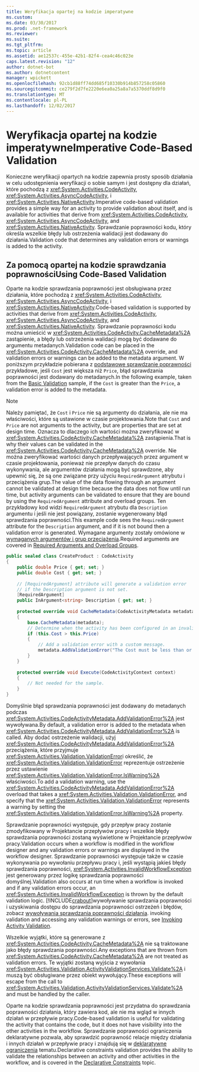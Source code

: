 ```yaml
---
title: Weryfikacja opartej na kodzie imperatywne
ms.custom: 
ms.date: 03/30/2017
ms.prod: .net-framework
ms.reviewer: 
ms.suite: 
ms.tgt_pltfrm: 
ms.topic: article
ms.assetid: ae12537c-455e-42b1-82f4-cea4c46c023e
caps.latest.revision: "12"
author: dotnet-bot
ms.author: dotnetcontent
manager: wpickett
ms.openlocfilehash: 92cb1d88ff74dd685f10330b914b857258c05860
ms.sourcegitcommit: ce279f2d7fe2220e6ea0a25a8a7a5370ddf8d9f0
ms.translationtype: MT
ms.contentlocale: pl-PL
ms.lasthandoff: 12/02/2017
---
```

# <a name="imperative-code-based-validation"></a><span data-ttu-id="ef0a6-102">Weryfikacja opartej na kodzie imperatywne</span><span class="sxs-lookup"><span data-stu-id="ef0a6-102">Imperative Code-Based Validation</span></span>
<span data-ttu-id="ef0a6-103">Konieczne weryfikacji opartych na kodzie zapewnia prosty sposób działania w celu udostępnienia weryfikacji o sobie samym i jest dostępny dla działań, które pochodzą z <xref:System.Activities.CodeActivity>, <xref:System.Activities.AsyncCodeActivity>, i <xref:System.Activities.NativeActivity>.</span><span class="sxs-lookup"><span data-stu-id="ef0a6-103">Imperative code-based validation provides a simple way for an activity to provide validation about itself, and is available for activities that derive from <xref:System.Activities.CodeActivity>, <xref:System.Activities.AsyncCodeActivity>, and <xref:System.Activities.NativeActivity>.</span></span> <span data-ttu-id="ef0a6-104">Sprawdzanie poprawności kodu, który określa wszelkie błędy lub ostrzeżenia walidacji jest dodawany do działania.</span><span class="sxs-lookup"><span data-stu-id="ef0a6-104">Validation code that determines any validation errors or warnings is added to the activity.</span></span>  
  
## <a name="using-code-based-validation"></a><span data-ttu-id="ef0a6-105">Za pomocą opartej na kodzie sprawdzania poprawności</span><span class="sxs-lookup"><span data-stu-id="ef0a6-105">Using Code-Based Validation</span></span>  
 <span data-ttu-id="ef0a6-106">Oparte na kodzie sprawdzania poprawności jest obsługiwana przez działania, które pochodzą z <xref:System.Activities.CodeActivity>, <xref:System.Activities.AsyncCodeActivity>, i <xref:System.Activities.NativeActivity>.</span><span class="sxs-lookup"><span data-stu-id="ef0a6-106">Code-based validation is supported by activities that derive from <xref:System.Activities.CodeActivity>, <xref:System.Activities.AsyncCodeActivity>, and <xref:System.Activities.NativeActivity>.</span></span> <span data-ttu-id="ef0a6-107">Sprawdzanie poprawności kodu można umieścić w <xref:System.Activities.CodeActivity.CacheMetadata%2A> zastąpienie, a błędy lub ostrzeżenia walidacji mogą być dodawane do argumentu metadanych.</span><span class="sxs-lookup"><span data-stu-id="ef0a6-107">Validation code can be placed in the <xref:System.Activities.CodeActivity.CacheMetadata%2A> override, and validation errors or warnings can be added to the metadata argument.</span></span> <span data-ttu-id="ef0a6-108">W poniższym przykładzie pobierana z [podstawowe sprawdzanie poprawności](../../../docs/framework/windows-workflow-foundation/samples/basic-validation.md) przykładowe, jeśli `Cost` jest większa niż `Price`, błąd sprawdzania poprawności jest dodawany do metadanych.</span><span class="sxs-lookup"><span data-stu-id="ef0a6-108">In the following example, taken from the [Basic Validation](../../../docs/framework/windows-workflow-foundation/samples/basic-validation.md) sample, if the `Cost` is greater than the `Price`, a validation error is added to the metadata.</span></span>  
  
> [!NOTE]
>  <span data-ttu-id="ef0a6-109">Należy pamiętać, że `Cost` i `Price` nie są argumenty do działania, ale nie ma właściwości, które są ustawione w czasie projektowania.</span><span class="sxs-lookup"><span data-stu-id="ef0a6-109">Note that `Cost` and `Price` are not arguments to the activity, but are properties that are set at design time.</span></span> <span data-ttu-id="ef0a6-110">Oznacza to dlaczego ich wartości można zweryfikować w <xref:System.Activities.CodeActivity.CacheMetadata%2A> zastąpienia.</span><span class="sxs-lookup"><span data-stu-id="ef0a6-110">That is why their values can be validated in the <xref:System.Activities.CodeActivity.CacheMetadata%2A> override.</span></span> <span data-ttu-id="ef0a6-111">Nie można zweryfikować wartości danych przepływających przez argument w czasie projektowania, ponieważ nie przepływ danych do czasu wykonywania, ale argumentów działania mogą być sprawdzone, aby upewnić się, że są one związane przy użyciu `RequiredArgument` atrybutu i przeciążenia grup.</span><span class="sxs-lookup"><span data-stu-id="ef0a6-111">The value of the data flowing through an argument cannot be validated at design time because the data does not flow until run time, but activity arguments can be validated to ensure that they are bound by using the `RequiredArgument` attribute and overload groups.</span></span> <span data-ttu-id="ef0a6-112">Ten przykładowy kod widzi `RequiredArgument` atrybutu dla `Description` argumentu i jeśli nie jest powiązany, zostanie wygenerowany błąd sprawdzania poprawności.</span><span class="sxs-lookup"><span data-stu-id="ef0a6-112">This example code sees the `RequiredArgument` attribute for the `Description` argument, and if it is not bound then a validation error is generated.</span></span> <span data-ttu-id="ef0a6-113">Wymagane argumenty zostały omówione w [wymaganych argumentów i grup przeciążenia](../../../docs/framework/windows-workflow-foundation/required-arguments-and-overload-groups.md).</span><span class="sxs-lookup"><span data-stu-id="ef0a6-113">Required arguments are covered in [Required Arguments and Overload Groups](../../../docs/framework/windows-workflow-foundation/required-arguments-and-overload-groups.md).</span></span>  
  
```csharp  
public sealed class CreateProduct : CodeActivity  
{  
    public double Price { get; set; }  
    public double Cost { get; set; }  
  
    // [RequiredArgument] attribute will generate a validation error   
    // if the Description argument is not set.  
    [RequiredArgument]  
    public InArgument<string> Description { get; set; }  
  
    protected override void CacheMetadata(CodeActivityMetadata metadata)  
    {  
        base.CacheMetadata(metadata);  
        // Determine when the activity has been configured in an invalid way.  
        if (this.Cost > this.Price)  
        {  
            // Add a validation error with a custom message.  
            metadata.AddValidationError("The Cost must be less than or equal to the Price.");  
        }  
    }  
  
    protected override void Execute(CodeActivityContext context)  
    {  
        // Not needed for the sample.  
    }  
}  
```  
  
 <span data-ttu-id="ef0a6-114">Domyślnie błąd sprawdzania poprawności jest dodawany do metadanych podczas <xref:System.Activities.CodeActivityMetadata.AddValidationError%2A> jest wywoływana.</span><span class="sxs-lookup"><span data-stu-id="ef0a6-114">By default, a validation error is added to the metadata when <xref:System.Activities.CodeActivityMetadata.AddValidationError%2A> is called.</span></span> <span data-ttu-id="ef0a6-115">Aby dodać ostrzeżenie walidacji, użyj <xref:System.Activities.CodeActivityMetadata.AddValidationError%2A> przeciążenia, które przyjmuje <xref:System.Activities.Validation.ValidationError>i określić, że <xref:System.Activities.Validation.ValidationError> reprezentuje ostrzeżenie przez ustawienie <xref:System.Activities.Validation.ValidationError.IsWarning%2A> właściwości.</span><span class="sxs-lookup"><span data-stu-id="ef0a6-115">To add a validation warning, use the <xref:System.Activities.CodeActivityMetadata.AddValidationError%2A> overload that takes a <xref:System.Activities.Validation.ValidationError>, and specify that the <xref:System.Activities.Validation.ValidationError> represents a warning by setting the <xref:System.Activities.Validation.ValidationError.IsWarning%2A> property.</span></span>  
  
 <span data-ttu-id="ef0a6-116">Sprawdzanie poprawności występuje, gdy przepływ pracy zostanie zmodyfikowany w Projektancie przepływów pracy i wszelkie błędy sprawdzania poprawności zostaną wyświetlone w Projektancie przepływów pracy.</span><span class="sxs-lookup"><span data-stu-id="ef0a6-116">Validation occurs when a workflow is modified in the workflow designer and any validation errors or warnings are displayed in the workflow designer.</span></span> <span data-ttu-id="ef0a6-117">Sprawdzanie poprawności występuje także w czasie wykonywania po wywołaniu przepływu pracy i, jeśli wystąpią jakieś błędy sprawdzania poprawności, <xref:System.Activities.InvalidWorkflowException> jest generowany przez logikę sprawdzania poprawności domyślnej.</span><span class="sxs-lookup"><span data-stu-id="ef0a6-117">Validation also occurs at run time when a workflow is invoked and if any validation errors occur, an <xref:System.Activities.InvalidWorkflowException> is thrown by the default validation logic.</span></span> [!INCLUDE[crabout](../../../includes/crabout-md.md)]<span data-ttu-id="ef0a6-118">wywoływanie sprawdzania poprawności i uzyskiwania dostępu do sprawdzania poprawności ostrzeżeń i błędów, zobacz [wywoływania sprawdzania poprawności działania](../../../docs/framework/windows-workflow-foundation/invoking-activity-validation.md).</span><span class="sxs-lookup"><span data-stu-id="ef0a6-118"> invoking validation and accessing any validation warnings or errors, see [Invoking Activity Validation](../../../docs/framework/windows-workflow-foundation/invoking-activity-validation.md).</span></span>  
  
 <span data-ttu-id="ef0a6-119">Wszelkie wyjątki, które są generowane z <xref:System.Activities.CodeActivity.CacheMetadata%2A> nie są traktowane jako błędy sprawdzania poprawności.</span><span class="sxs-lookup"><span data-stu-id="ef0a6-119">Any exceptions that are thrown from <xref:System.Activities.CodeActivity.CacheMetadata%2A> are not treated as validation errors.</span></span> <span data-ttu-id="ef0a6-120">Te wyjątki zostaną wyjścia z wywołania <xref:System.Activities.Validation.ActivityValidationServices.Validate%2A> i muszą być obsługiwane przez obiekt wywołujący.</span><span class="sxs-lookup"><span data-stu-id="ef0a6-120">These exceptions will escape from the call to <xref:System.Activities.Validation.ActivityValidationServices.Validate%2A> and must be handled by the caller.</span></span>  
  
 <span data-ttu-id="ef0a6-121">Oparte na kodzie sprawdzania poprawności jest przydatna do sprawdzania poprawności działania, który zawiera kod, ale nie ma wgląd w innych działań w przepływie pracy.</span><span class="sxs-lookup"><span data-stu-id="ef0a6-121">Code-based validation is useful for validating the activity that contains the code, but it does not have visibility into the other activities in the workflow.</span></span> <span data-ttu-id="ef0a6-122">Sprawdzanie poprawności ograniczenia deklaratywne pozwala, aby sprawdzić poprawność relacje między działania i innych działań w przepływie pracy i znajdują się w [deklaratywne ograniczenia](../../../docs/framework/windows-workflow-foundation/declarative-constraints.md) tematu.</span><span class="sxs-lookup"><span data-stu-id="ef0a6-122">Declarative constraints validation provides the ability to validate the relationships between an activity and other activities in the workflow, and is covered in the [Declarative Constraints](../../../docs/framework/windows-workflow-foundation/declarative-constraints.md) topic.</span></span>

